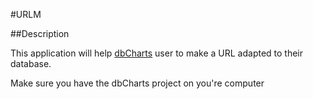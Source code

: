#URLM

##Description

This application will help [dbCharts](https://github.com/domotique-s3/dbCharts) user to make a URL adapted to their database.

Make sure you have the dbCharts project on you're computer